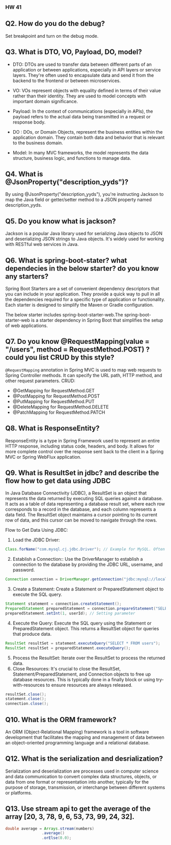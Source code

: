 ### HW 41

## Q2. How do you do the debug?
Set breakpoint and turn on the debug mode.

## Q3. What is DTO, VO, Payload, DO, model?
- DTO: DTOs are used to transfer data between different parts of an application or between applications, especially in API layers or service layers. They're often used to encapsulate data and send it from the backend to the frontend or between microservices.

- VO: VOs represent objects with equality defined in terms of their value rather than their identity. They are used to model concepts with important domain significance.

- Payload: In the context of communications (especially in APIs), the payload refers to the actual data being transmitted in a request or response body.

- DO : DOs, or Domain Objects, represent the business entities within the application domain. They contain both data and behavior that is relevant to the business domain.

- Model: In many MVC frameworks, the model represents the data structure, business logic, and functions to manage data.

## Q4. What is @JsonProperty("description_yyds")?
By using @JsonProperty("description_yyds"), you're instructing Jackson to map the Java field or getter/setter method to a JSON property named description_yyds. 

## Q5. Do you know what is jackson?
Jackson is a popular Java library used for serializing Java objects to JSON and deserializing JSON strings to Java objects. It's widely used for working with RESTful web services in Java.

## Q6. What is spring-boot-stater? what dependecies in the below starter? do you know any starters?
Spring Boot Starters are a set of convenient dependency descriptors that you can include in your application. They provide a quick way to pull in all the dependencies required for a specific type of application or functionality. Each starter is designed to simplify the Maven or Gradle configuration.

The below starter includes spring-boot-starter-web.The spring-boot-starter-web is a starter dependency in Spring Boot that simplifies the setup of web applications. 

## Q7. Do you know  @RequestMapping(value = "/users", method = RequestMethod.POST)  ? could you list CRUD by this style?
`@RequestMapping` annotation in Spring MVC is used to map web requests to Spring Controller methods. It can specify the URL path, HTTP method, and other request parameters.
CRUD: 
- @GetMapping for RequestMethod.GET
- @PostMapping for RequestMethod.POST
- @PutMapping for RequestMethod.PUT
- @DeleteMapping for RequestMethod.DELETE
- @PatchMapping for RequestMethod.PATCH


## Q8. What is ResponseEntity?
ResponseEntity is a type in Spring Framework used to represent an entire HTTP response, including status code, headers, and body. It allows for more complete control over the response sent back to the client in a Spring MVC or Spring WebFlux application.


## Q9. What is ResultSet in jdbc? and describe the flow how to get data using JDBC
In Java Database Connectivity (JDBC), a ResultSet is an object that represents the data returned by executing SQL queries against a database. It acts as a table of data representing a database result set, where each row corresponds to a record in the database, and each column represents a data field. The ResultSet object maintains a cursor pointing to its current row of data, and this cursor can be moved to navigate through the rows.

Flow to Get Data Using JDBC:
1. Load the JDBC Driver:
```java
Class.forName("com.mysql.cj.jdbc.Driver"); // Example for MySQL. Often not needed with newer JDBC versions.
```

2. Establish a Connection:: Use the DriverManager to establish a connection to the database by providing the JDBC URL, username, and password.
```java
Connection connection = DriverManager.getConnection("jdbc:mysql://localhost:3306/mydatabase", "username", "password");
```

3. Create a Statement: Create a Statement or PreparedStatement object to execute the SQL query.
```java
Statement statement = connection.createStatement();
PreparedStatement preparedStatement = connection.prepareStatement("SELECT * FROM users WHERE id = ?");
preparedStatement.setInt(1, userId); // Setting parameter
```

4. Execute the Query: Execute the SQL query using the Statement or PreparedStatement object. This returns a ResultSet object for queries that produce data.
```java
ResultSet resultSet = statement.executeQuery("SELECT * FROM users");
ResultSet resultSet = preparedStatement.executeQuery();

```

5. Process the ResultSet: Iterate over the ResultSet to process the returned data. 
6. Close Resources: It's crucial to close the ResultSet, Statement/PreparedStatement, and Connection objects to free up database resources. This is typically done in a finally block or using try-with-resources to ensure resources are always released.
```java
resultSet.close();
statement.close();
connection.close();

```

## Q10. What is the ORM framework?
An ORM (Object-Relational Mapping) framework is a tool in software development that facilitates the mapping and management of data between an object-oriented programming language and a relational database. 

## Q12. What is the serialization and desrialization?
Serialization and deserialization are processes used in computer science and data communication to convert complex data structures, objects, or data from one format or representation into another, typically for the purpose of storage, transmission, or interchange between different systems or platforms.

## Q13. Use stream api to get the average of the array [20, 3, 78, 9, 6, 53, 73, 99, 24, 32].
```java
double average = Arrays.stream(numbers)
                .average()
                .orElse(0.0);
```